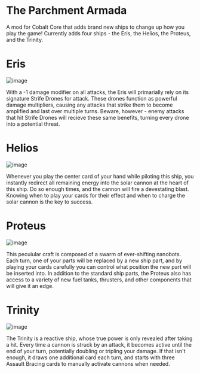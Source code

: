 # The Parchment Armada
A mod for Cobalt Core that adds brand new ships to change up how you play the game! Currently adds four ships - the Eris, the Helios, the Proteus, and the Trinity.

# Eris
![image](https://github.com/parchmentEngineer/parchmentArmada/assets/100083308/e0b09e32-aaa0-413f-9b4e-bb3d5447369e)

With a -1 damage modifier on all attacks, the Eris will primarially rely on its signature Strife Drones for attack. These drones function as powerful damage multipliers, causing any attacks that strike them to become amplified and last over multiple turns. Beware, however - enemy attacks that hit Strife Drones will recieve these same benefits, turning every drone into a potential threat.

# Helios
![image](https://github.com/parchmentEngineer/parchmentArmada/assets/100083308/691e5348-8f5e-47ad-82d9-149671e4d9d7)

Whenever you play the center card of your hand while piloting this ship, you instantly redirect all remaining energy into the solar cannon at the heart of this ship. Do so enough times, and the cannon will fire a devestating blast. Knowing when to play your cards for their effect and when to charge the solar cannon is the key to success.

# Proteus
![image](https://github.com/parchmentEngineer/parchmentArmada/assets/100083308/ec640e75-d460-4fd7-9c9e-408d6ea12540)

This pecuiular craft is composed of a swarm of ever-shifting nanobots. Each turn, one of your parts will be replaced by a new ship part, and by playing your cards carefully you can control what position the new part will be inserted into. In addition to the standard ship parts, the Proteus also has access to a variety of new fuel tanks, thrusters, and other components that will give it an edge.

# Trinity
![image](https://github.com/parchmentEngineer/parchmentArmada/assets/100083308/97282a49-6aad-4fca-8fc0-64e8f0e1a9c3)

The Trinity is a reactive ship, whose true power is only revealed after taking a hit. Every time a cannon is struck by an attack, it becomes active until the end of your turn, potentially doubling or tripling your damage. If that isn't enough, it draws one additional card each turn, and starts with three Assault Bracing cards to manually activate cannons when needed.


